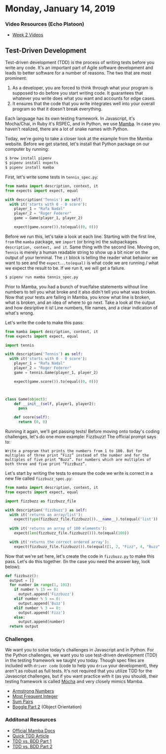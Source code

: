 Monday, January 14, 2019
====================
### Video Resources (Echo Platoon)
- [Week 2 Videos](https://www.youtube.com/watch?v=3D0PZLbCiJg&list=PLu0CiQ7bzwESx8jeVEBPADHNPlm5zrIZy)

## Test-Driven Development
Test-driven development (TDD) is the process of writing tests before you write any code. It's an important part of Agile software development and leads to better software for a number of reasons. The two that are most prominent:
1. As a developer, you are forced to think through what your program is supposed to do before you start writing code. It guarantees that whatever you write does what you want and accounts for edge cases.
2. It ensures that the code that you write integrates well into your overall program so that it doesn't break everything.

Each language has its own testing framework. In Javascript, it's Mocha/Chai, in Ruby it's RSPEC, and in Python, we use [Mamba](https://github.com/nestorsalceda/mamba). In case you haven't realized, there are a lot of snake names with Python.

Today, we're going to take a closer look at the example from the Mamba website. Before we get started, let's install that Python package on our computer by running:

```bash
$ brew install pipenv
$ pipenv install expects
$ pipenv install mamba
```

First, let's write some tests in `tennis_spec.py`:

```python
from mamba import description, context, it
from expects import expect, equal

with description('Tennis') as self:
  with it('starts with 0 - 0 score'):
    player_1 = "Rafa Nadal"
    player_2 = "Roger Federer"
    game = Game(player_1, player_2)

    expect(game.score()).to(equal((0, 0)))
```

Before we run this, let's take a look at each line. Starting with the first line, `from` the `mamba` package, we `import` (or bring in) the subpackages `description, context, and it`. Same thing with the second line. Moving on, `Tennis` is merely a human readable string to show up a bit nicer on the output of your terminal. The `it` block is telling the reader what behavior we want to see and the `expect`...`.to(equal)` is what code we are running / what we expect the result to be. If we run it, we will get a failure.

```bash
$ pipenv run mamba tennis_spec.py
```

Prior to Mamba, you had a bunch of true/false statements without line numbers to tell you what broke and it also didn't tell you what was broken. Now that your tests are failing in Mamba, you know what line is broken, what is broken, and an idea of where to go next. Take a look at the output and how desriptive it is! Line numbers, file names, and a clear indication of what's wrong.

Let's write the code to make this pass:
```python
from mamba import description, context, it
from expects import expect, equal

import tennis

with description('Tennis') as self:
  with it('starts with 0 - 0 score'):
    player_1 = "Rafa Nadal"
    player_2 = "Roger Federer"
    game = tennis.Game(player_1, player_2)

    expect(game.score()).to(equal((0, 0)))



class Game(object):
    def __init__(self, player1, player2):
      pass

    def score(self):
      return (0, 0)
```

Running it again, we'll get passing tests! Before moving onto today's coding challenges, let's do one more example: Fizzbuzz! The official prompt says to:

```
Write a program that prints the numbers from 1 to 100. But for multiples of three print “Fizz” instead of the number and for the multiples of five print “Buzz”. For numbers which are multiples of both three and five print “FizzBuzz”.
```

Let's start by writing the tests to ensure the code we write is correct in a new file called `fizzbuzz_spec.py`:

```python
from mamba import description, context, it
from expects import expect, equal

import fizzbuzz as fizzbuzz_file

with description('fizzbuzz') as self:
  with it('returns an array/list'):
    expect(type(fizzbuzz_file.fizzbuzz()).__name__).to(equal('list'))
  
  with it('returns an array of 100 elements'):
    expect(len(fizzbuzz_file.fizzbuzz())).to(equal(100))

  with it('returns the correct ordered array'):
    expect(fizzbuzz_file.fizzbuzz()).to(equal([1, 2, "Fizz", 4, "Buzz", "Fizz", 7, 8, "Fizz", "Buzz", 11, "Fizz", 13, 14, "Fizzbuzz", 16, 17, "Fizz", 19, "Buzz", "Fizz", 22, 23, "Fizz", "Buzz", 26, "Fizz", 28, 29, "Fizzbuzz", 31, 32, "Fizz", 34, "Buzz", "Fizz", 37, 38, "Fizz", "Buzz", 41, "Fizz", 43, 44, "Fizzbuzz", 46, 47, "Fizz", 49, "Buzz", "Fizz", 52, 53, "Fizz", "Buzz", 56, "Fizz", 58, 59, "Fizzbuzz", 61, 62, "Fizz", 64, "Buzz", "Fizz", 67, 68, "Fizz", "Buzz", 71, "Fizz", 73, 74, "Fizzbuzz", 76, 77, "Fizz", 79, "Buzz","Fizz", 82, 83, "Fizz", "Buzz", 86, "Fizz", 88, 89, "Fizzbuzz", 91, 92, "Fizz", 94, "Buzz", "Fizz", 97, 98, "Fizz", "Buzz"]))
```

Now that we're set here, let's create the code in `fizzbuzz.py` to make this pass. Let's do this together. (In the case you need the answer key, look below):

```python
def fizzbuzz():
  output = []
  for number in range(1, 101):
    if number % 15 == 0:
      output.append('Fizzbuzz')
    elif number % 5 == 0:
      output.append('Buzz')
    elif number % 3 == 0:
      output.append('Fizz')
    else: 
      output.append(number)
  return output
```

### Challenges
We want you to solve today's challenges in Javascript and in Python. For the Python challenges, we want you to use test-driven development (TDD) in the testing framework we taught you today. Though spec files are included with `driver code` (code to help you `drive` your development), they aren't as robust as full tests. It's not required that you utilize TDD for the Javascript challenges, but if you want practice with it (as you should), their testing framework is called [Mocha](https://mochajs.org/) and very closely mimics Mamba.

* [Armstrong Numbers](https://github.com/hotelplatoon/armstrong)
* [Most Frequent Integer](https://github.com/hotelplatoon/most-frequent-int)
* [Sum Pairs](https://github.com/hotelplatoon/sum-pairs)
* [Boggle Part 2](https://github.com/hotelplatoon/boggle-2) (Object Orientation)

### Additonal Resources
* [Official Mamba Docs](https://mamba-bdd.readthedocs.io/en/latest/getting-started.html)
* [Quick TDD Article](https://quickleft.com/blog/use-test-driven-development-tdd/)
* [TDD vs. BDD Part 1](https://www.toptal.com/freelance/your-boss-won-t-appreciate-tdd-try-bdd)
* [TDD vs. BDD Part 2](http://joshldavis.com/2013/05/27/difference-between-tdd-and-bdd/)
